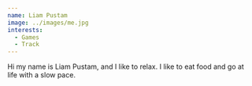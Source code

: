 ```yaml
---
name: Liam Pustam
image: ../images/me.jpg
interests: 
  - Games
  - Track
---
```




Hi my name is Liam Pustam, and I like to relax. I like to eat food and go at life with a slow pace.